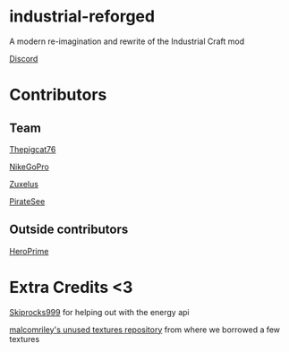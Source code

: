 # industrial-reforged

A modern re-imagination and rewrite of the Industrial Craft mod

[Discord](https://discord.gg/Jw2eM6xYyC)

# Contributors

## Team

[Thepigcat76](https://github.com/Thepigcat76)

[NikeGoPro](https://github.com/NikeGoPro)

[Zuxelus](https://github.com/Zuxelus)

[PirateSee](https://github.com/PirateSee)

## Outside contributors

[HeroPrime](https://github.com/Heroprime0815)

# Extra Credits <3

[Skiprocks999](https://github.com/skiprocks999) for helping out with the energy api

[malcomriley's unused textures repository](https://github.com/malcolmriley/unused-textures) from where we borrowed a few textures
